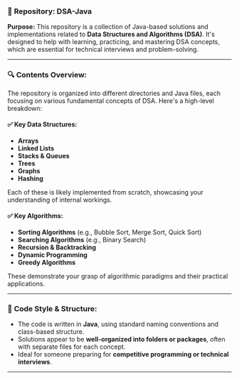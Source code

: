 ### 📘 **Repository: DSA-Java**

**Purpose:**
This repository is a collection of Java-based solutions and implementations related to **Data Structures and Algorithms (DSA)**. It's designed to help with learning, practicing, and mastering DSA concepts, which are essential for technical interviews and problem-solving.

---

### 🔍 **Contents Overview:**

The repository is organized into different directories and Java files, each focusing on various fundamental concepts of DSA. Here's a high-level breakdown:

#### ✅ **Key Data Structures:**

* **Arrays**
* **Linked Lists**
* **Stacks & Queues**
* **Trees**
* **Graphs**
* **Hashing**

Each of these is likely implemented from scratch, showcasing your understanding of internal workings.

#### ✅ **Key Algorithms:**

* **Sorting Algorithms** (e.g., Bubble Sort, Merge Sort, Quick Sort)
* **Searching Algorithms** (e.g., Binary Search)
* **Recursion & Backtracking**
* **Dynamic Programming**
* **Greedy Algorithms**

These demonstrate your grasp of algorithmic paradigms and their practical applications.

---

### 📁 **Code Style & Structure:**

* The code is written in **Java**, using standard naming conventions and class-based structure.
* Solutions appear to be **well-organized into folders or packages**, often with separate files for each concept.
* Ideal for someone preparing for **competitive programming or technical interviews**.

---
